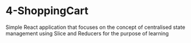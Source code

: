 # 4-ShoppingCart
 
Simple React application that focuses on the concept of centralised state management using Slice and Reducers for the purpose of learning
